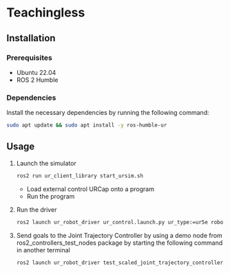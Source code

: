 # Teachingless

<!-- 
## Description

Let people know what your project can do specifically. Provide context and add a link to any reference visitors might be unfamiliar with. A list of Features or a Background subsection can also be added here. If there are alternatives to your project, this is a good place to list differentiating factors.
 -->

<!-- 
## Badges

On some READMEs, you may see small images that convey metadata, such as whether or not all the tests are passing for the project. You can use Shields to add some to your README. Many services also have instructions for adding a badge.
 -->

<!-- 
## Visuals

Depending on what you are making, it can be a good idea to include screenshots or even a video (you'll frequently see GIFs rather than actual videos). Tools like ttygif can help, but check out Asciinema for a more sophisticated method.
 -->

## Installation

### Prerequisites

- Ubuntu 22.04
- ROS 2 Humble

### Dependencies

Install the necessary dependencies by running the following command:

```bash
sudo apt update && sudo apt install -y ros-humble-ur
```

<!-- 
Within a particular ecosystem, there may be a common way of installing things, such as using Yarn, NuGet, or Homebrew. However, consider the possibility that whoever is reading your README is a novice and would like more guidance. Listing specific steps helps remove ambiguity and gets people to using your project as quickly as possible. If it only runs in a specific context like a particular programming language version or operating system or has dependencies that have to be installed manually, also add a Requirements subsection.
 -->

## Usage

1. Launch the simulator 
    ```bash
    ros2 run ur_client_library start_ursim.sh
    ```
    - Load external control URCap onto a program
    - Run the program
2. Run the driver
    ```bash
    ros2 launch ur_robot_driver ur_control.launch.py ur_type:=ur5e robot_ip:=192.168.56.101 launch_rviz:=true
    ```

3. Send goals to the Joint Trajectory Controller by using a demo node from ros2_controllers_test_nodes package by starting the following command in another terminal
    ```bash
    ros2 launch ur_robot_driver test_scaled_joint_trajectory_controller.launch.py
    ```
<!-- 
Use examples liberally, and show the expected output if you can. It's helpful to have inline the smallest example of usage that you can demonstrate, while providing links to more sophisticated examples if they are too long to reasonably include in the README.
 -->

<!-- 
## Support

Tell people where they can go to for help. It can be any combination of an issue tracker, a chat room, an email address, etc.
 -->

<!-- 
## Roadmap

If you have ideas for releases in the future, it is a good idea to list them in the README.
 -->

<!-- 
## Contributing

State if you are open to contributions and what your requirements are for accepting them.

For people who want to make changes to your project, it's helpful to have some documentation on how to get started. Perhaps there is a script that they should run or some environment variables that they need to set. Make these steps explicit. These instructions could also be useful to your future self.

You can also document commands to lint the code or run tests. These steps help to ensure high code quality and reduce the likelihood that the changes inadvertently break something. Having instructions for running tests is especially helpful if it requires external setup, such as starting a Selenium server for testing in a browser.
 -->

<!-- 
## Authors and acknowledgment

Show your appreciation to those who have contributed to the project.
 -->

<!-- 
## License

For open source projects, say how it is licensed.
 -->

<!-- 
## Project status

If you have run out of energy or time for your project, put a note at the top of the README saying that development has slowed down or stopped completely. Someone may choose to fork your project or volunteer to step in as a maintainer or owner, allowing your project to keep going. You can also make an explicit request for maintainers.
 -->
